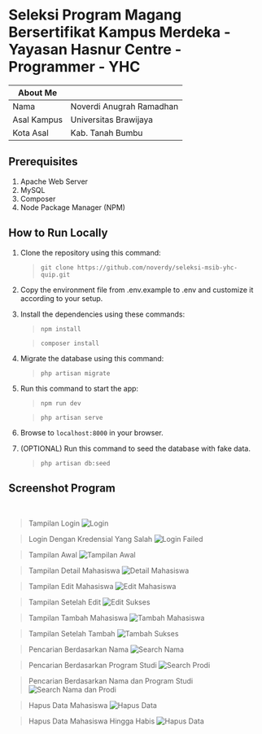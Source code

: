 # Seleksi Program Magang Bersertifikat Kampus Merdeka - Yayasan Hasnur Centre - Programmer - YHC

| About Me    |                          |
|-------------|--------------------------|
| Nama        | Noverdi Anugrah Ramadhan |
| Asal Kampus | Universitas Brawijaya    |
| Kota Asal   | Kab. Tanah Bumbu         |

## Prerequisites

1. Apache Web Server
2. MySQL
3. Composer
4. Node Package Manager (NPM)

## How to Run Locally

1. Clone the repository using this command:
    > ```git clone https://github.com/noverdy/seleksi-msib-yhc-quip.git```
2. Copy the environment file from .env.example to .env and customize it according to your setup.
3. Install the dependencies using these commands:
    > ```npm install```
    
    > ```composer install```
4. Migrate the database using this command:
    > ```php artisan migrate```
5. Run this command to start the app:
    > ```npm run dev```

    > ```php artisan serve```
6. Browse to `localhost:8000` in your browser.
7. (OPTIONAL) Run this command to seed the database with fake data.
    > ```php artisan db:seed```


## Screenshot Program
<br>

> Tampilan Login
![Login](./public/screenshots/login.png)

> Login Dengan Kredensial Yang Salah
![Login Failed](./public/screenshots/login-gagal.png)

> Tampilan Awal
![Tampilan Awal](./public/screenshots/awal.png)

> Tampilan Detail Mahasiswa
![Detail Mahasiswa](./public/screenshots/detail.png)

> Tampilan Edit Mahasiswa
![Edit Mahasiswa](./public/screenshots/edit.png)

> Tampilan Setelah Edit
![Edit Sukses](./public/screenshots/edit-sukses.png)

> Tampilan Tambah Mahasiswa
![Tambah Mahasiswa](./public/screenshots/tambah.png)

> Tampilan Setelah Tambah
![Tambah Sukses](./public/screenshots/hasil-tambah.png)

> Pencarian Berdasarkan Nama
![Search Nama](./public/screenshots/cari.png)

> Pencarian Berdasarkan Program Studi
![Search Prodi](./public/screenshots/cari-2.png)

> Pencarian Berdasarkan Nama dan Program Studi
![Search Nama dan Prodi](./public/screenshots/cari-3.png)

> Hapus Data Mahasiswa
![Hapus Data](./public/screenshots/hapus.png)

> Hapus Data Mahasiswa Hingga Habis
![Hapus Data](./public/screenshots/hapus-2.png)